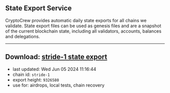 ## State Export Service
CryptoCrew provides automatic daily state exports for all chains we validate. State export files can be used as genesis files and are a snapshot of the current blockchain state, including all validators, accounts, balances and delegations.

---
**Download: [stride-1 state export](https://dl-eu2.ccvalidators.com/SERVICE/stride/stride-1_export_9326580.json)**
---

- last updated: Wed Jun 05 2024 11:16:44
- chain id: `stride-1`
- export height: `9326580`
- use for: airdrops, local tests, chain recovery
